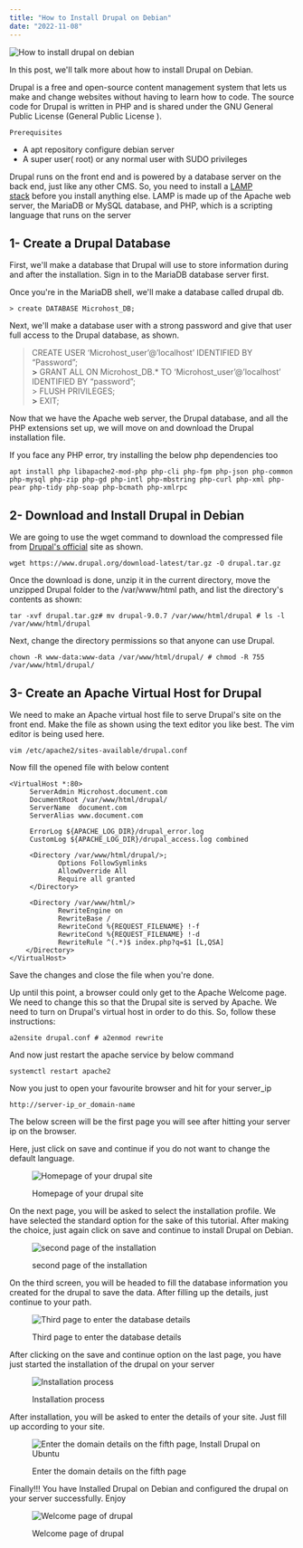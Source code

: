 ```yaml
---
title: "How to Install Drupal on Debian"
date: "2022-11-08"
---
```


![How to install drupal on debian](images/How-to-install-drupal-on-debian-1024x576.png)

In this post, we'll talk more about how to install Drupal on Debian.

Drupal is a free and open-source content management system that lets us make and change websites without having to learn how to code. The source code for Drupal is written in PHP and is shared under the GNU General Public License (General Public License ).

```
Prerequisites
```
- A apt repository configure debian server
- A super user( root) or any normal user with SUDO privileges

Drupal runs on the front end and is powered by a database server on the back end, just like any other CMS. So, you need to install a [LAMP stack](https://utho.com/docs/tutorial/how-to-install-lamp-on-ubuntu-18-10/) before you install anything else. LAMP is made up of the Apache web server, the MariaDB or MySQL database, and PHP, which is a scripting language that runs on the server

## 1- Create a Drupal Database

First, we'll make a database that Drupal will use to store information during and after the installation. Sign in to the MariaDB database server first.

Once you're in the MariaDB shell, we'll make a database called drupal db.

```
> create DATABASE Microhost_DB;
```

Next, we'll make a database user with a strong password and give that user full access to the Drupal database, as shown.

> CREATE USER ‘Microhost\_user’@’localhost’ IDENTIFIED BY “Password”;  
> **\>** GRANT ALL ON Microhost\_DB.\* TO ‘Microhost\_user’@’localhost’ IDENTIFIED BY “password”;  
> \> FLUSH PRIVILEGES;  
> **\>** EXIT;

Now that we have the Apache web server, the Drupal database, and all the PHP extensions set up, we will move on and download the Drupal installation file.

If you face any PHP error, try installing the below php dependencies too

```
apt install php libapache2-mod-php php-cli php-fpm php-json php-common php-mysql php-zip php-gd php-intl php-mbstring php-curl php-xml php-pear php-tidy php-soap php-bcmath php-xmlrpc
```
## 2- Download and Install Drupal in Debian

We are going to use the wget command to download the compressed file from [Drupal's official](https://www.drupal.org/download) site as shown.

```
wget https://www.drupal.org/download-latest/tar.gz -O drupal.tar.gz
```
Once the download is done, unzip it in the current directory, move the unzipped Drupal folder to the /var/www/html path, and list the directory's contents as shown:

```
tar -xvf drupal.tar.gz# mv drupal-9.0.7 /var/www/html/drupal # ls -l /var/www/html/drupal
```
Next, change the directory permissions so that anyone can use Drupal.

```
chown -R www-data:www-data /var/www/html/drupal/ # chmod -R 755 /var/www/html/drupal/
```
## 3- Create an Apache Virtual Host for Drupal

We need to make an Apache virtual host file to serve Drupal's site on the front end. Make the file as shown using the text editor you like best. The vim editor is being used here.

```
vim /etc/apache2/sites-available/drupal.conf
```
Now fill the opened file with below content

```
<VirtualHost *:80>
     ServerAdmin Microhost.document.com
     DocumentRoot /var/www/html/drupal/
     ServerName  document.com  
     ServerAlias www.document.com

     ErrorLog ${APACHE_LOG_DIR}/drupal_error.log
     CustomLog ${APACHE_LOG_DIR}/drupal_access.log combined

     <Directory /var/www/html/drupal/>;
            Options FollowSymlinks
            AllowOverride All
            Require all granted
     </Directory>

     <Directory /var/www/html/>
            RewriteEngine on
            RewriteBase /
            RewriteCond %{REQUEST_FILENAME} !-f
            RewriteCond %{REQUEST_FILENAME} !-d
            RewriteRule ^(.*)$ index.php?q=$1 [L,QSA]
    </Directory>
</VirtualHost>

```

Save the changes and close the file when you're done.

Up until this point, a browser could only get to the Apache Welcome page. We need to change this so that the Drupal site is served by Apache. We need to turn on Drupal's virtual host in order to do this. So, follow these instructions:

```
a2ensite drupal.conf # a2enmod rewrite
```
And now just restart the apache service by below command

```
systemctl restart apache2
```
Now you just to open your favourite browser and hit for your server\_ip

```
http://server-ip_or_domain-name
```

The below screen will be the first page you will see after hitting your server ip on the browser.

Here, just click on save and continue if you do not want to change the default language.

<figure>

![Homepage of your drupal site](images/image-356.png)

<figcaption>

Homepage of your drupal site

</figcaption>

</figure>

On the next page, you will be asked to select the installation profile. We have selected the standard option for the sake of this tutorial. After making the choice, just again click on save and continue to install Drupal on Debian.

<figure>

![second page of the installation](images/image-358.png)

<figcaption>

second page of the installation

</figcaption>

</figure>

On the third screen, you will be headed to fill the database information you created for the drupal to save the data. After filling up the details, just continue to your path.

<figure>

![Third page to enter the database details](images/image-360.png)

<figcaption>

Third page to enter the database details

</figcaption>

</figure>

After clicking on the save and continue option on the last page, you have just started the installation of the drupal on your server

<figure>

![Installation process](images/image-361.png)

<figcaption>

Installation process

</figcaption>

</figure>

After installation, you will be asked to enter the details of your site. Just fill up according to your site.

<figure>

![Enter the domain details on the fifth page, Install Drupal on Ubuntu](images/image-362.png)

<figcaption>

Enter the domain details on the fifth page

</figcaption>

</figure>

Finally!!! You have Installed Drupal on Debian and configured the drupal on your server successfully. Enjoy

<figure>

![Welcome page of drupal](images/image-363-1024x508.png)

<figcaption>

Welcome page of drupal

</figcaption>

</figure>
